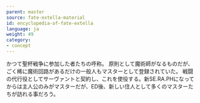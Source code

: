 ```yaml
---
parent: master
source: fate-extella-material
id: encyclopedia-of-fate-extella
language: ja
weight: 49
category:
- concept
---
```


かつて聖杯戦争に参加した者たちの呼称。
原則として魔術師がなるものだが、ごく稀に魔術回路があるだけの一般人もマスターとして登録されていた。
戦闘の代行役としてサーヴァントと契約し、これを使役する。新SE.RA.PHになってからは主人公のみがマスターだが、ED後、新しい住人として多くのマスターたちが訪れる事だろう。

